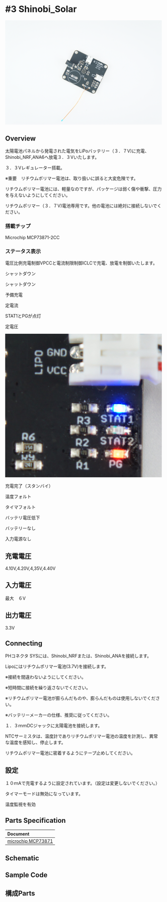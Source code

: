 # #3 Shinobi_Solar

![](/img/Shinobi_Power/Shinobi_LipoCharrger.JPG)
<!--COLORME-->

## Overview

太陽電池パネルから発電された電気をLiPoバッテリー（３．７V)に充電、Shinobi_NRF,ANA6へ放電３．３Vいたします。

３．３Vレギュレーター搭載。

※重要　リチウムポリマー電池は、取り扱いに誤ると大変危険です。

リチウムポリマー電池には、軽量なのですが、パッケージは弱く傷や衝撃、圧力を与えないようにしてください。

リチウムポリマー（３．７V)電池専用です。他の電池には絶対に接続しないでください。

### 搭載チップ

Microchip
MCP73871-2CC

### ステータス表示

電圧比例充電制御VPCCと電流制限制御ICLCで充電、放電を制御いたします。


シャットダウン

シャットダウン

予備充電

定電流

STAT1とPGが点灯

定電圧

![](/img/Solar/LEDS_STAT.jpg)

充電完了（スタンバイ）

温度フォルト

タイマフォルト

バッテリ電圧低下

バッテリーなし

入力電源なし

## 充電電圧

4.10V,4.20V,4,35V,4.40V

## 入力電圧

最大　６V

## 出力電圧

3.3V

## Connecting

PHコネクタ SYSには、Shinobi_NRFまたは、Shinobi_ANAを接続します。

Lipoにはリチウムポリマー電池(3.7V)を接続します。

※接続を間違わないようにしてください。

※短時間に接続を繰り返さないでください。

※リチウムポリマー電池が膨らんだものや、膨らんだものは使用しないでください。

※バッテリーメーカーの仕様、推奨に従ってください。

１．３ｍｍDCジャックに太陽電池を接続します。

NTCサーミスタは、温度計でありリチウムポリマー電池の温度を計測し、異常な温度を感知し、停止します。

リチウムポリマー電池に密着するようにテープ止めしてください。

## 設定

１０ｍAで充電するように設定されています。（設定は変更しないでください。）

タイマーモードは無効になっています。

温度監視を有効

## Parts Specification
| Document |
|:--|
| [microchip MCP73871](http://www.microchip.com/wwwproducts/en/en536670) |

## Schematic

## Sample Code

## 構成Parts
